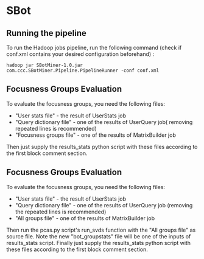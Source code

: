 # SBot

Running the pipeline
--------------------

To run the Hadoop jobs pipeline, run the following command (check if conf.xml contains your desired configuration beforehand) :
```
hadoop jar SBotMiner-1.0.jar  com.ccc.SBotMiner.Pipeline.PipelineRunner -conf conf.xml
```
Focusness Groups Evaluation
----------
To evaluate the focusness groups, you need the following files:
* "User stats file" - the result of UserStats job
* "Query dictionary file" - one of the results of UserQuery job( removing repeated lines  is recommended)
* "Focusness groups file" - one of the results of MatrixBuilder job

Then just supply the results_stats python script with these files according to the first block comment section.

Focusness Groups Evaluation
----------
To evaluate the focusness groups, you need the following files:
* "User stats file" - the result of UserStats job
* "Query dictionary file" - one of the results of UserQuery job (removing the repeated lines is recommended)
* "All groups file" - one of the results of MatrixBuilder job

Then run the pcas.py script's run_svds function with the "All groups file" as source file. Note the new "bot_groupstats" file will be one of the inputs of results_stats script.
Finally just supply the results_stats python script with these files according to the first block comment section.

